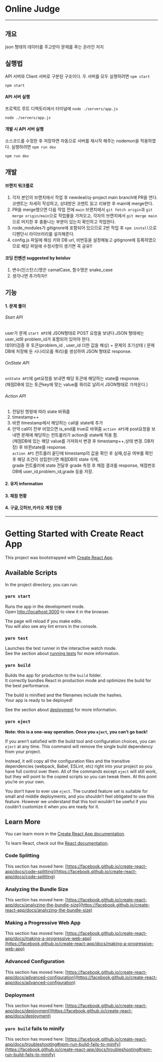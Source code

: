 # Online Judge
* * *

## 개요
json 형태의 데이터를 주고받아 문제를 푸는 온라인 저지


## 실행법
API 서버와 Client 서버로 구분된 구조이다. 두 서버를 모두 실행하려면 `npm start`
```
npm start
```
#### API 서버 실행
프로젝트 루트 디렉토리에서 터미널에 `node ./servers/app.js`
```
node ./servers/app.js
```
#### 개발 시 API 서버 실행
소스코드를 수정한 후 저장하면 자동으로 서버를 재시작 해주는 nodemon을 적용하였다. 실행하려면 `npm run dev`
```
npm run dev
```

## 개발

#### 브랜치 워크플로
1. 각자 본인의 브랜치에서 작업 후 newdeal/oj-project main branch에 PR을 연다. 코멘트는 자세히 작성하고, 상대방은 코멘트 읽고 리뷰한 후 main에 merge한다. 
2. PR을 merge했으면 다음 작업 전에 `main` 브랜치에서 `git fetch origin`과 `git merge origin/main`으로 작업물을 가져오고, 각자의 브랜치에서 `git merge main`으로 머지한 후 충돌나는 부분이 있는지 확인하고 작업한다.
3. node_modules가 gitignore에 포함되어 있으므로 2번 작업 후 `npm install`으로 디펜던시 라이브러리를 설치해준다. 
4. config.js 파일에 해싱 키와 DB url, 비번등을 설정해놓고 gitignore에 등록하였으므로 해당 파일에 수정사항이 생기면 꼭 공유!!

#### 코딩 컨벤션 suggested by keisluv
1. 변수(인스턴스)명은 camalCase, 함수명은 snake_case
2. 생각나면 추가하자!!



## 기능
#### 1. 문제 풀이

###### Start API
user가 문제 `start API`에 JSON형태로 POST 요청을 보낸다.JSON 형태에는 user_id와 problem_id가 포함되어 있어야 한다.   
데이터검증 후 토큰(problem_id , user_id 더한 값을 해싱)  + 문제의 초기상태 ( 문제DB에 저장해 둔 시나리오를 쿼리)를 생성하여 JSON 형태로 response.

###### OnState API
`onState API`에 get요청을 보내면 해당 토큰에 해당하는 state를 response.   
(채점DB에 있는 토큰key에 맞는 value를 쿼리로 날려서 JSON형태로 가져온다.)

###### Action API

1. 전달된 명령에 따라 state 바꿔줌
2. timestamp++
3. 바뀐 timestamp에서 해당하는 call을 state에 추가
4. 만약 call이 전부 비었으면 is_end를 true로 바꿔줌
`action API`에 post요청을 보내면 문제에 해당하는 컨트롤러가 action을 state에 적용 함.    
(채점DB에 있는 해당 value를 가져와서 변경 후 timestamp++,상태 변경. DB저장) 후 바뀐state를 response.   
`action API` 컨트롤러 끝단에 timestamp의 값을 확인 후 실패,성공 여부를 확인 후 해당 조건이 성립한다면 채점DB의 state 삭제,    
grade 컨트롤러에 state 전달후 grade 측정 후 채점 결과를 response, 채점번호DB에 user_id,problem_id,grade 등을 저장.

#### 2. 유저 information
#### 3. 채점 현황
#### 4. 구글,깃허브,카카오 계정 인증

* * *




# Getting Started with Create React App

This project was bootstrapped with [Create React App](https://github.com/facebook/create-react-app).

## Available Scripts

In the project directory, you can run:

### `yarn start`

Runs the app in the development mode.\
Open [http://localhost:3000](http://localhost:3000) to view it in the browser.

The page will reload if you make edits.\
You will also see any lint errors in the console.

### `yarn test`

Launches the test runner in the interactive watch mode.\
See the section about [running tests](https://facebook.github.io/create-react-app/docs/running-tests) for more information.

### `yarn build`

Builds the app for production to the `build` folder.\
It correctly bundles React in production mode and optimizes the build for the best performance.

The build is minified and the filenames include the hashes.\
Your app is ready to be deployed!

See the section about [deployment](https://facebook.github.io/create-react-app/docs/deployment) for more information.

### `yarn eject`

**Note: this is a one-way operation. Once you `eject`, you can’t go back!**

If you aren’t satisfied with the build tool and configuration choices, you can `eject` at any time. This command will remove the single build dependency from your project.

Instead, it will copy all the configuration files and the transitive dependencies (webpack, Babel, ESLint, etc) right into your project so you have full control over them. All of the commands except `eject` will still work, but they will point to the copied scripts so you can tweak them. At this point you’re on your own.

You don’t have to ever use `eject`. The curated feature set is suitable for small and middle deployments, and you shouldn’t feel obligated to use this feature. However we understand that this tool wouldn’t be useful if you couldn’t customize it when you are ready for it.

## Learn More

You can learn more in the [Create React App documentation](https://facebook.github.io/create-react-app/docs/getting-started).

To learn React, check out the [React documentation](https://reactjs.org/).

### Code Splitting

This section has moved here: [https://facebook.github.io/create-react-app/docs/code-splitting](https://facebook.github.io/create-react-app/docs/code-splitting)

### Analyzing the Bundle Size

This section has moved here: [https://facebook.github.io/create-react-app/docs/analyzing-the-bundle-size](https://facebook.github.io/create-react-app/docs/analyzing-the-bundle-size)

### Making a Progressive Web App

This section has moved here: [https://facebook.github.io/create-react-app/docs/making-a-progressive-web-app](https://facebook.github.io/create-react-app/docs/making-a-progressive-web-app)

### Advanced Configuration

This section has moved here: [https://facebook.github.io/create-react-app/docs/advanced-configuration](https://facebook.github.io/create-react-app/docs/advanced-configuration)

### Deployment

This section has moved here: [https://facebook.github.io/create-react-app/docs/deployment](https://facebook.github.io/create-react-app/docs/deployment)

### `yarn build` fails to minify

This section has moved here: [https://facebook.github.io/create-react-app/docs/troubleshooting#npm-run-build-fails-to-minify](https://facebook.github.io/create-react-app/docs/troubleshooting#npm-run-build-fails-to-minify)